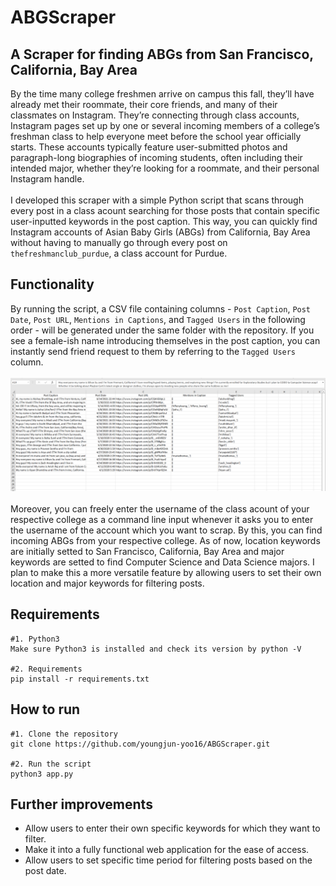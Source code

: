 # ABGScraper
## A Scraper for finding ABGs from San Francisco, California, Bay Area
By the time many college freshmen arrive on campus this fall, they’ll have already met their roommate, their core friends, and many of their classmates on Instagram. They’re connecting through class accounts, Instagram pages set up by one or several incoming members of a college’s freshman class to help everyone meet before the school year officially starts. These accounts typically feature user-submitted photos and paragraph-long biographies of incoming students, often including their intended major, whether they’re looking for a roommate, and their personal Instagram handle. <br><br>
I developed this scraper with a simple Python script that scans through every post in a class acount searching for those posts that contain specific user-inputted keywords in the post caption. This way, you can quickly find Instagram accounts of Asian Baby Girls (ABGs) from California, Bay Area without having to manually go through every post on `thefreshmanclub_purdue`, a class account for Purdue. 

## Functionality
By running the script, a CSV file containing columns - `Post Caption`, `Post Date`, `Post URL`, `Mentions in Captions`, and `Tagged Users` in the following order - will be generated under the same folder with the repository. If you see a female-ish name introducing themselves in the post caption, you can instantly send friend request to them by referring to the `Tagged Users` column. <br><br>
![filtered_1](https://github.com/youngjun-yoo16/ABGScraper/blob/main/img/filtered_2.png?raw=true) <br><br>
Moreover, you can freely enter the username of the class acount of your respective college as a command line input whenever it asks you to enter the username of the account which you want to scrap. By this, you can find incoming ABGs from your respective college. As of now, location keywords are initially setted to San Francisco, California, Bay Area and major keywords are setted to find Computer Science and Data Science majors. I plan to make this a more versatile feature by allowing users to set their own location and major keywords for filtering posts.

## Requirements
```
#1. Python3
Make sure Python3 is installed and check its version by python -V 

#2. Requirements
pip install -r requirements.txt
```

## How to run
```
#1. Clone the repository 
git clone https://github.com/youngjun-yoo16/ABGScraper.git

#2. Run the script
python3 app.py
```
## Further improvements
- Allow users to enter their own specific keywords for which they want to filter.
- Make it into a fully functional web application for the ease of access.
- Allow users to set specific time period for filtering posts based on the post date.
